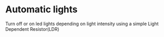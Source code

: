 # Automatic lights

Turn off or on led lights depending on light intensity using a simple Light Dependent Resistor(LDR)
